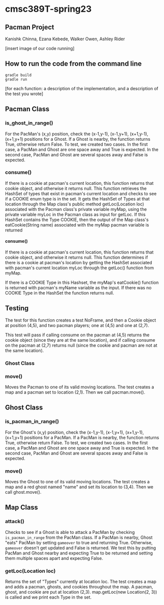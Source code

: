 # cmsc389T-spring23

## Pacman Project
Kanishk Chinna, Ezana Kebede, Walker Owen, Ashley Rider


[insert image of our code running]

## How to run the code from the command line
```
gradle build
gradle run 
```


[for each function: a description of the implementation, and a description of the test you wrote]

## Pacman Class

### is_ghost_in_range()
For the PacMan's (x,y) position, check the (x-1,y-1), (x-1,y+1), (x+1,y-1), (x+1,y+1) positions for a Ghost. If a Ghost is nearby, the function returns True, otherwise return False. To test, we created two cases. In the first case, a PacMan and Ghost are one space away and True is expected. In the second case, PacMan and Ghost are several spaces away and False is expected.

### consume()
If there is a cookie at pacman's current location, this function returns that cookie object, and otherwise it returns null.
This function retrieves the HashSet of types that exist in pacman's current location and checks to see if a COOKIE enum type is in the set. It gets the HashSet of Types at that location through the Map class's public method getLoc(Location loc) associated with the Pacman class's private variable myMap, using the private variable myLoc in the Pacman class as input for getLoc. 
If this HashSet contains the Type COOKIE, then the output of the Map class's eatCookie(String name) associated with the myMap pacman variable is returned

#### consume()
If there is a cookie at pacman's current location, this function returns that cookie object, and otherwise it returns null.
This function determines if there is a cookie at pacman's location by getting the HashSet associated with pacman's current location myLoc through the getLoc() function from myMap.

If there is a COOKIE Type in this Hashset, the myMap's eatCookie() function is returned with pacman's myName variable as the input. If there was no COOKIE Type in the HashSet the function returns null.

Testing
---
The test for this function creates a test NoFrame, and then a Cookie object at position (4,5), and two pacman players; one at (4,5) and one at (2,7).

This test will pass if calling consume on the pacman at (4,5) returns the cookie object (since they are at the same location), and if calling consume on the pacman at (2,7) returns null (since the cookie and pacman are not at the same location).

### Ghost Class
### move()
Moves the Pacman to one of its valid moving locations.
The test creates a map and a pacman set to location (2,1). Then we call pacman.move().

## Ghost Class

### is_pacman_in_range()
For the Ghost's (x,y) position, check the (x-1,y-1), (x-1,y+1), (x+1,y-1), (x+1,y+1) positions for a PacMan. If a PacMan is nearby, the function returns True, otherwise return False. To test, we created two cases. In the first case, a PacMan and Ghost are one space away and True is expected. In the second case, PacMan and Ghost are several spaces away and False is expected.

### move()
Moves the Ghost to one of its valid moving locations.
The test creates a map and a red ghost named "name" and set its location to (3,4). Then we call ghost.move().

## Map Class

### attack()
Checks to see if a Ghost is able to attack a PacMan by checking `is_pacman_in_range` from the PacMan class. If a PacMan is nearby, Ghost "eats" PacMan by setting `gameover` to true and returning True. Otherwise, `gameover` doesn't get updated and False is returned. We test this by putting PacMan and Ghost nearby and expecting True to be returned and setting them multiple spaces apart and expecting False.

### getLoc(Location loc)
Returns the set of "Types" currently at location loc.
The test creates a map and adds a pacman, ghosts, and cookies throughout the map. A pacman, ghost, and cookie are put at location (2,3). map.getLoc(new Location(2, 3)) is called and we print each Type in the set.
